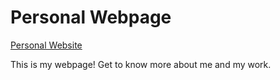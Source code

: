 # Personal Webpage
[Personal Website](https://harishaaram.github.io/)

This is my webpage! Get to know more about me and my work.





